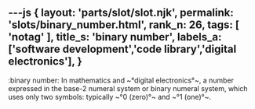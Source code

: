 ---js
{
  layout: 'parts/slot/slot.njk',
  permalink: 'slots/binary_number.html',
  rank_n: 26,
  tags: [ 'notag' ],
  title_s: 'binary number',
  labels_a: ['software development','code library','digital electronics'],
}
---
:binary number:
In mathematics and ~°digital electronics°~, a number expressed in the base-2 numeral system or binary numeral system, which uses only two symbols: typically ~°0 (zero)°~ and ~°1 (one)°~.
